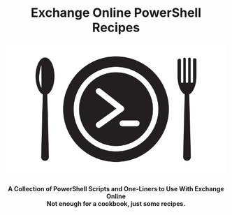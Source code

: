 
<h1 align="center">Exchange Online PowerShell Recipes</h1>
<p align="center">
    <a href="https://github.com/chadmando/Exchange-Online-PowerShell-Recipes">
    <img src="https://github.com/chadmando/Exchange-Online-PowerShell-Recipes/blob/main/img/exchange-powershell-recipes-logo.png" alt="Exchange Online PowerShell Recipe Logo">
    </a>
</p>
<h4 align="center">A Collection of PowerShell Scripts and One-Liners to Use With Exchange Online<br>
Not enough for a cookbook, just some recipes.
</h4>